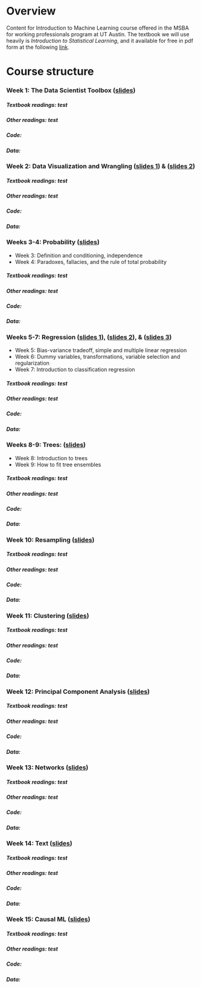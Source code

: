 # Overview
Content for Introduction to Machine Learning course offered in the MSBA for working professionals program at UT Austin.  The textbook we will use heavily is *Introduction to Statistical Learning*, and it available for free in pdf form at the following [link]().

# Course structure

### Week 1: The Data Scientist Toolbox ([slides](slides/01_datascience_toolbox.pdf))

##### Textbook readings: test
##### Other readings:  test
##### Code:
##### Data: 

### Week 2: Data Visualization and Wrangling ([slides 1](slides/datavis.pdf)) & ([slides 2](slides/wrangling.pdf))

##### Textbook readings: test
##### Other readings:  test
##### Code:
##### Data: 

### Weeks 3-4: Probability ([slides](slides/PRL-probability.pdf))

- Week 3: Definition and conditioning, independence
- Week 4: Paradoxes, fallacies, and the rule of total probability

##### Textbook readings: test
##### Other readings:  test
##### Code:
##### Data: 

### Weeks 5-7: Regression ([slides 1](slides/Sec1_Intro.pdf)), ([slides 2](slides/Sec2_Regression.pdf)), & ([slides 3](slides/naive_bayes_text.pdf))

- Week 5: Bias-variance tradeoff, simple and multiple linear regression
- Week 6: Dummy variables, transformations, variable selection and regularization
- Week 7: Introduction to classification regression

##### Textbook readings: test
##### Other readings:  test
##### Code:
##### Data: 

### Weeks  8-9: Trees: ([slides](slides/Sec4_Trees.pdf))

- Week 8: Introduction to trees
- Week 9: How to fit tree ensembles

##### Textbook readings: test
##### Other readings:  test
##### Code:
##### Data: 

### Week 10: Resampling ([slides](slides/bootstrap_STA380.pdf))

##### Textbook readings: test
##### Other readings:  test
##### Code:
##### Data: 

### Week 11: Clustering ([slides](slides/05-clustering.pdf))

##### Textbook readings: test
##### Other readings:  test
##### Code:
##### Data: 

### Week 12: Principal Component Analysis ([slides](slides/06-PCA.pdf))

##### Textbook readings: test
##### Other readings:  test
##### Code:
##### Data: 

### Week 13: Networks ([slides](slides/Networks.pdf))

##### Textbook readings: test
##### Other readings:  test
##### Code:
##### Data: 

### Week 14: Text ([slides](slides/text_intro.pdf))

##### Textbook readings: test
##### Other readings:  test
##### Code:
##### Data: 

### Week 15: Causal ML ([slides](slides/causalML.pdf))

##### Textbook readings: test
##### Other readings:  test
##### Code:
##### Data: 
